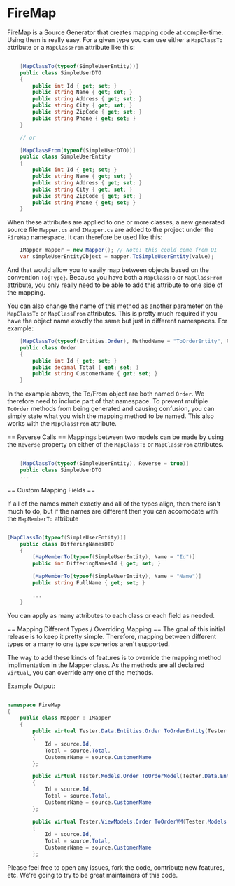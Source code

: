 FireMap
=======

FireMap is a Source Generator that creates mapping code at compile-time. Using them is really easy. For a given type you can use either a `MapClassTo` attribute or a `MapClassFrom` attribute like this:

```cs

	[MapClassTo(typeof(SimpleUserEntity))]
	public class SimpleUserDTO
	{
		public int Id { get; set; }
		public string Name { get; set; }
		public string Address { get; set; }
		public string City { get; set; }
		public string ZipCode { get; set; }
		public string Phone { get; set; }
	}

	// or

	[MapClassFrom(typeof(SimpleUserDTO))]
	public class SimpleUserEntity
	{
		public int Id { get; set; }
		public string Name { get; set; }
		public string Address { get; set; }
		public string City { get; set; }
		public string ZipCode { get; set; }
		public string Phone { get; set; }
	}

```
When these attributes are applied to one or more classes, a new generated source file `Mapper.cs` and `IMapper.cs` are added to the project under the `FireMap` namespace. It can therefore be used like this:

```cs
	IMapper mapper = new Mapper(); // Note: this could come from DI
	var simpleUserEntityObject = mapper.ToSimpleUserEntity(value);
```

And that would allow you to easily map between objects based on the convention `To{Type}`. Because you have both a `MapClassTo` or `MapClassFrom` attribute, you only really need to be able to add this attribute to one side of the mapping.

You can also change the name of this method as another parameter on the `MapClassTo` or `MapClassFrom` attributes. This is pretty much required if you have the object name exactly the same but just in different namespaces. For example:

```cs
	[MapClassTo(typeof(Entities.Order), MethodName = "ToOrderEntity", Reverse = true, ReverseMethodName = "ToOrderModel")]
	public class Order
	{
		public int Id { get; set; }
		public decimal Total { get; set; }
		public string CustomerName { get; set; }
	}
```
In the example above, the To/From object are both named `Order`. We therefore need to include part of that namespace. To prevent multiple `ToOrder` methods from being generated and causing confusion, you can simply state what you wish the mapping method to be named. This also works with the `MapClassFrom` attribute.

== Reverse Calls ==
Mappings between two models can be made by using the `Reverse` property on either of the `MapClassTo` or `MapClassFrom` attributes.

```cs

	[MapClassTo(typeof(SimpleUserEntity), Reverse = true)]
	public class SimpleUserDTO
	...

```

== Custom Mapping Fields ==

If all of the names match exactly and all of the types align, then there isn't much to do, but if the names are different then you can accomodate with the `MapMemberTo` attribute

```cs

[MapClassTo(typeof(SimpleUserEntity))]
	public class DifferingNamesDTO
	{
		[MapMemberTo(typeof(SimpleUserEntity), Name = "Id")]
		public int DifferingNamesId { get; set; }

		[MapMemberTo(typeof(SimpleUserEntity), Name = "Name")]
		public string FullName { get; set; }

		...
	}

```

You can apply as many attributes to each class or each field as needed.

== Mapping Different Types / Overriding Mapping ==
The goal of this initial release is to keep it pretty simple. Therefore, mapping between different types or a many to one type scenerios aren't supported. 

The way to add these kinds of features is to override the mapping method implimentation in the Mapper class. As the methods are all declaired `virtual`, you can override any one of the methods.

Example Output:
```cs

namespace FireMap
{
	public class Mapper : IMapper
	{
		public virtual Tester.Data.Entities.Order ToOrderEntity(Tester.Models.Order source) => new Tester.Data.Entities.Order
		{
			Id = source.Id,
			Total = source.Total,
			CustomerName = source.CustomerName
		};

		public virtual Tester.Models.Order ToOrderModel(Tester.Data.Entities.Order source) => new Tester.Models.Order
		{
			Id = source.Id,
			Total = source.Total,
			CustomerName = source.CustomerName
		};

		public virtual Tester.ViewModels.Order ToOrderVM(Tester.Models.Order source) => new Tester.ViewModels.Order
		{
			Id = source.Id,
			Total = source.Total,
			CustomerName = source.CustomerName
		};

```

Please feel free to open any issues, fork the code, contribute new features, etc. We're going to try to be great maintainers of this code.
